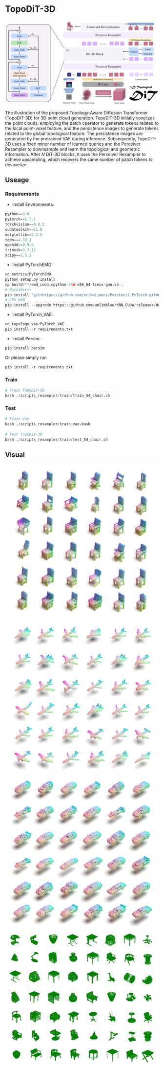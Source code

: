 # TopoDiT-3D
![TopoDiT-3D](https://github.com/Zechao-Guan/TopoDiT-3D/blob/main/figures/TopoDiT-3D-architecture.jpg)

The illustration of the proposed Topology-Aware Diffusion Transformer (TopoDiT-3D) for 3D point cloud generation. TopoDiT-3D initially voxelizes the point clouds, employing the patch operator to generate tokens related to the local point-voxel feature, and the persistence images to generate tokens related to the global topological feature. The persistence images are generated by the pretrained VAE during inference. Subsequently, TopoDiT-3D uses a fixed minor number of learned queries and the Perceiver Resampler to downsample and learn the topological and geometric information. After $N$ DiT-3D blocks, it uses the Perceiver Resampler to achieve upsampling, which recovers the same number of patch tokens to devoxelize.

## Useage
### Requirements
- Install Environments:
```python
python==3.6
pytorch==1.7.1
torchvision==0.8.2
cudatoolkit==11.0
matplotlib==2.2.5
tqdm==4.32.1
open3d==0.9.0
trimesh=3.7.12
scipy==1.5.1
```

- Install PyTorchEMD:
```python
cd metrics/PyTorchEMD
python setup.py install
cp build/**/emd_cuda.cpython-36m-x86_64-linux-gnu.so .
# PointNet++
pip install "git+https://github.com/erikwijmans/Pointnet2_PyTorch.git#egg=pointnet2_ops&subdirectory=pointnet2_ops_lib"
# GPU kNN
pip install --upgrade https://github.com/unlimblue/KNN_CUDA/releases/download/0.2/KNN_CUDA-0.2-py3-none-any.whl
```

- Install PyTorch_VAE:
```python
cd topology_vae/PyTorch_VAE
pip install -r requirements.txt
```

- Install Persim:
```python
pip install persim
```

Or please simply run
```python
pip install -r requirements.txt
```

### Train
```python
# Train TopoDiT-3D
bash ./scripts_resampler/train/train_S4_chair.sh
```


### Test
```python
# Train Vae
bash ./scripts_resampler/train_vae.bash

# Test TopoDiT-3D
bash ./scripts_resampler/train/test_S4_chair.sh
```

## Visual
![chair](https://github.com/Zechao-Guan/TopoDiT-3D/blob/main/figures/xr_chair.jpg)
![airplane](https://github.com/Zechao-Guan/TopoDiT-3D/blob/main/figures/xr_airplane.jpg)
![car](https://github.com/Zechao-Guan/TopoDiT-3D/blob/main/figures/xr_car.jpg)
![55categories](https://github.com/Zechao-Guan/TopoDiT-3D/blob/main/figures/55categories.jpg)
